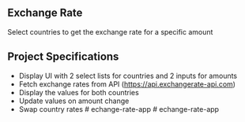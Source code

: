 ## Exchange Rate

Select countries to get the exchange rate for a specific amount

## Project Specifications

- Display UI with 2 select lists for countries and 2 inputs for amounts
- Fetch exchange rates from API (https://api.exchangerate-api.com)
- Display the values for both countries
- Update values on amount change
- Swap country rates
#   e c h a n g e - r a t e - a p p  
 #   e c h a n g e - r a t e - a p p  
 